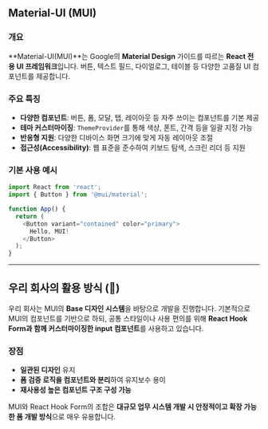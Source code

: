 
## Material-UI (MUI)

### 개요

\*\*Material-UI(MUI)\*\*는 Google의 **Material Design** 가이드를 따르는 **React 전용 UI 프레임워크**입니다. 버튼, 텍스트 필드, 다이얼로그, 테이블 등 다양한 고품질 UI 컴포넌트를 제공합니다.

### 주요 특징

- **다양한 컴포넌트**: 버튼, 폼, 모달, 탭, 레이아웃 등 자주 쓰이는 컴포넌트를 기본 제공
- **테마 커스터마이징**: `ThemeProvider`를 통해 색상, 폰트, 간격 등을 일괄 지정 가능
- **반응형 지원**: 다양한 디바이스 화면 크기에 맞게 자동 레이아웃 조절
- **접근성(Accessibility)**: 웹 표준을 준수하여 키보드 탐색, 스크린 리더 등 지원

### 기본 사용 예시

```javascript
import React from 'react';
import { Button } from '@mui/material';

function App() {
  return (
    <Button variant="contained" color="primary">
      Hello, MUI!
    </Button>
  );
}
```

---

## 우리 회사의 활용 방식 (🌟)

우리 회사는 MUI의 **Base 디자인 시스템**을 바탕으로 개발을 진행합니다. 기본적으로 MUI의 컴포넌트를 기반으로 하되, 공통 스타일이나 사용 편의를 위해 **React Hook Form과 함께 커스터마이징한 input 컴포넌트**를 사용하고 있습니다.

### 장점

- **일관된 디자인** 유지
- **폼 검증 로직을 컴포넌트와 분리**하여 유지보수 용이
- **재사용성 높은 컴포넌트 구조 구성 가능**

MUI와 React Hook Form의 조합은 **대규모 업무 시스템 개발 시 안정적이고 확장 가능한 폼 개발 방식**으로 매우 유용합니다.
